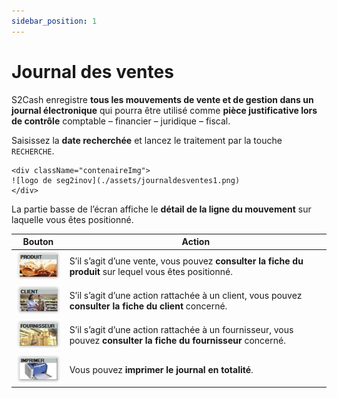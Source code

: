 ```yaml
---
sidebar_position: 1
---
```


# Journal des ventes 

S2Cash enregistre **tous les mouvements de vente et de gestion dans un journal électronique** qui pourra être utilisé comme **pièce justificative lors de contrôle** comptable – financier – juridique – fiscal. 

Saisissez la **date recherchée** et lancez le traitement par la touche ```RECHERCHE```.

    <div className="contenaireImg">
    ![logo de seg2inov](./assets/journaldesventes1.png)
    </div>

La partie basse de l’écran affiche le **détail de la ligne du mouvement** sur laquelle vous êtes positionné.

|Bouton |Action |
|:----:|----------|
| ![illustration aspect test](./assets/journalboutonproduit.PNG) |S’il s’agit d’une vente, vous pouvez **consulter la fiche du produit** sur lequel vous êtes positionné. |
| ![illustration aspect test](./assets/journalboutonclient.PNG) |S’il s’agit d’une action rattachée à un client, vous pouvez **consulter la fiche du client** concerné. |
| ![illustration aspect test](./assets/journalboutonfournisseur.PNG) |S’il s’agit d’une action rattachée à un fournisseur, vous pouvez **consulter la fiche du fournisseur** concerné. |
| ![illustration aspect test](./assets/journalboutonimprimer.PNG) |Vous pouvez **imprimer le journal en totalité**. |